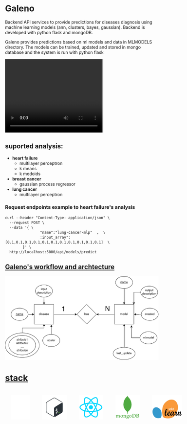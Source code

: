 # Galeno

Backend API services to provide predictions for diseases diagnosis using machine learning models (ann, clusters, bayes, gaussian). Backend is developed with python flask and mongoDB.

Galeno provides predictions based on ml models and data in MLMODELS directory. The models can be trained, updated and stored in mongo database and the system is run with python flask


<video width="320" height="240" controls>
  <source src="https://github.com/gabriel-ferreira-da-silva/Galeno/blob/main/doc/video.mp4" type="video/mp4">
</video>



## suported analysis:

- **heart failure**
  - multilayer perceptron 
  - k means
  - k medoids
- **breast cancer**
  - gaussian process regressor
- **lung cancer**
  - multilayer perceptron

### Request endpoints example to heart failure's analysis

```
curl --header "Content-Type: application/json" \
  --request POST \
  --data '{ \
  				"name":"lung-cancer-mlp"  ,  \
  				:input_array": [0.1,0.1,0.1,0.1,0.1,0.1,0.1,0.1,0.1,0.1,0.1]  \
  		}' \
  http://localhost:5000/api/models/predict
```





## <u> Galeno's workflow and archtecture</u>


![](https://github.com/gabriel-ferreira-da-silva/Galeno/blob/main/doc/img/newpattern.png?raw=true)

# <u> stack</u>

<div style="display:flex; flex-direction: row">
    <img src= "https://github.com/gabriel-ferreira-da-silva/gabriel-ferreira-da-silva/blob/main/flask.png?raw=true" style="width:80px; height:80px; margin:20px">
    <img src= "https://github.com/gabriel-ferreira-da-silva/gabriel-ferreira-da-silva/blob/main/bash.png?raw=true" style="width:80px; height:80px; margin:20px">
    <img src= "https://github.com/gabriel-ferreira-da-silva/gabriel-ferreira-da-silva/blob/main/react.png?raw=true" style="width:80px; height:80px; margin:20px">
    <img src= "https://github.com/gabriel-ferreira-da-silva/gabriel-ferreira-da-silva/blob/main/mongo.png?raw=true" style="width:80px; height:80px; margin:20px">
    <img src= "https://github.com/gabriel-ferreira-da-silva/gabriel-ferreira-da-silva/blob/main/scikit.png?raw=true" style="width:100px; height:80px; margin:20px">
</div>

